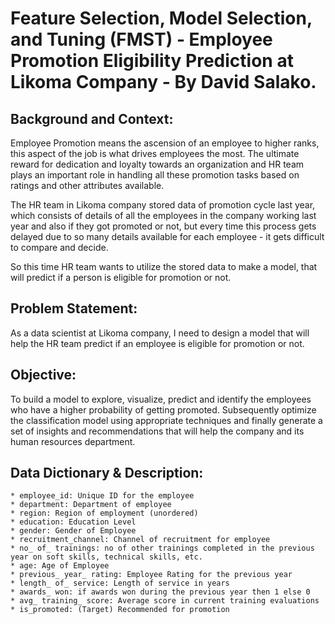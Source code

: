 # Feature Selection, Model Selection, and Tuning (FMST) - Employee Promotion Eligibility Prediction at Likoma Company - By David Salako.

## Background and Context:

Employee Promotion means the ascension of an employee to higher ranks, this aspect of the job is what drives employees the most. The ultimate reward for dedication and loyalty towards an organization and HR team plays an important role in handling all these promotion tasks based on ratings and other attributes available.

The HR team in Likoma company stored data of promotion cycle last year, which consists of details of all the employees in the company working last year and also if they got promoted or not, but every time this process gets delayed due to so many details available for each employee - it gets difficult to compare and decide.

So this time HR team wants to utilize the stored data to make a model, that will predict if a person is eligible for promotion or not.


## Problem Statement:

As a data scientist at Likoma company, I need to design a model that will help the HR team predict if an employee is eligible for promotion or not.


## Objective:

To build a model to explore, visualize, predict and identify the employees who have a higher probability of getting promoted. Subsequently optimize the classification model using appropriate techniques and finally generate a set of insights and recommendations that will help the company and its human resources department.


## Data Dictionary & Description:

    * employee_id: Unique ID for the employee
    * department: Department of employee
    * region: Region of employment (unordered)
    * education: Education Level
    * gender: Gender of Employee
    * recruitment_channel: Channel of recruitment for employee
    * no_ of_ trainings: no of other trainings completed in the previous year on soft skills, technical skills, etc.
    * age: Age of Employee
    * previous_ year_ rating: Employee Rating for the previous year
    * length_ of_ service: Length of service in years
    * awards_ won: if awards won during the previous year then 1 else 0
    * avg_ training_ score: Average score in current training evaluations
    * is_promoted: (Target) Recommended for promotion

